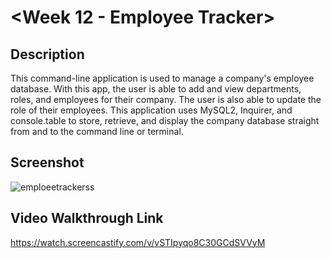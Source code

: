 # <Week 12 - Employee Tracker>

## Description

This command-line application is used to manage a company's employee database. With this app, the user is able to add and view departments, roles, and employees for their company. The user is also able to update the role of their employees. This application uses MySQL2, Inquirer, and console.table to store, retrieve, and display the company database straight from and to the command line or terminal.

## Screenshot

![emploeetrackerss](https://user-images.githubusercontent.com/111789697/205502802-de9d1741-8710-429c-9511-a0ab60ebdf30.png)

## Video Walkthrough Link

https://watch.screencastify.com/v/vSTIpyqo8C30GCdSVVyM
